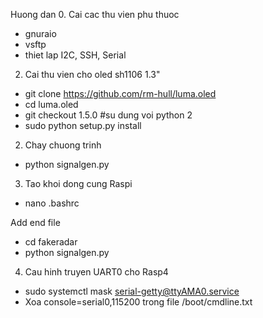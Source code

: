 Huong dan
0. Cai cac thu vien phu thuoc
+ gnuraio
+ vsftp
+ thiet lap I2C, SSH, Serial
2. Cai thu vien cho oled sh1106 1.3"
+ git clone https://github.com/rm-hull/luma.oled
+ cd luma.oled
+ git checkout 1.5.0 #su dung voi python 2
+ sudo python setup.py install

2. Chay chuong trinh
+ python signalgen.py

3. Tao khoi dong cung Raspi
+ nano .bashrc

Add end file
+ cd fakeradar
+ python signalgen.py

4. Cau hinh truyen UART0 cho Rasp4
+ sudo systemctl mask serial-getty@ttyAMA0.service
+ Xoa console=serial0,115200 trong file /boot/cmdline.txt
